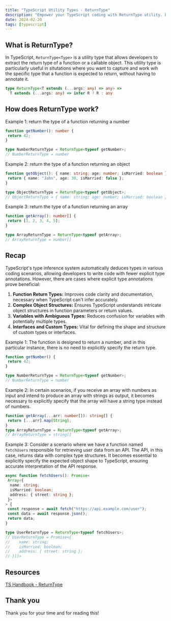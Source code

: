 ```yaml
---
title: "TypeScript Utility Types - ReturnType"
description: "Empower your TypeScript coding with ReturnType utility. Dive into examples for sharper function return type inference and fortified type safety."
date: 2024-02-20
tags: [typescript]
---
```


## What is ReturnType?

In TypeScript, `ReturnType<Type>` is a utility type that allows developers to extract the return type of a function or a callable object. This utility type is particularly useful in situtations where you want to capture and work wih the specific type that a function is expected to return, without having to annotate it.

```ts
type ReturnType<T extends (...args: any) => any> =>
  T extends (...args: any) => infer R ? R : any
```

## How does ReturnType work?

Example 1: return the type of a function returning a number

```ts
function getNumber(): number {
 return 42;
}

type NumberReturnType = ReturnType<typeof getNumber>;
// NumberReturnType = number
```

Example 2: return the type of a function returning an object

```ts
function getObject(): { name: string; age: number; isMarried: boolean } {
 return { name: "John", age: 30, isMarried: false };
}

type ObjectReturnType = ReturnType<typeof getObject>;
// ObjectReturnType = { name: string; age: number; isMarried: boolean }
```

Example 3: return the type of a function returning an array

```ts
function getArray(): number[] {
 return [1, 2, 3, 4, 5];
}

type ArrayReturnType = ReturnType<typeof getArray>;
// ArrayReturnType = number[]
```

## Recap

TypeScript's type inference system automatically deduces types in various coding scenarios, allowing developers to write code with fewer explicit type annotations. However, there are cases where explicit type annotations prove beneficial:

1. **Function Return Types:** Improves code clarity and documentation, necessary when TypeScript can't infer accurately.
2. **Complex Object Structures:** Ensures TypeScript understands intricate object structures in function parameters or return values.
3. **Variables with Ambiguous Types:** Reduces confusion for variables with potentially multiple types.
4. **Interfaces and Custom Types:** Vital for defining the shape and structure of custom types or interfaces.

Example 1:
The function is designed to return a number, and in this particular instance, there is no need to explicitly specify the return type.

```ts
function getNumber() {
 return 42;
}

type NumberReturnType = ReturnType<typeof getNumber>;
// NumberReturnType = number
```

Example 2:
In certain scenarios, if you receive an array with numbers as input and intend to produce an array with strings as output, it becomes necessary to explicitly specify that the array will have a string type instead of numbers.

```ts
function getArray(...arr: number[]): string[] {
 return [...arr].map(String);
}
type ArrayReturnType = ReturnType<typeof getArray>;
// ArrayReturnType = string[]
```

Example 3:
Consider a scenario where we have a function named `fetchUsers` responsible for retrieving user data from an API. The API, in this case, returns data with complex type structures. It becomes essential to explicitly specify the expected object shape to TypeScript, ensuring accurate interpretation of the API response.

```ts
async function fetchUsers(): Promise<
 Array<{
  name: string;
  isMarried: boolean;
  address: { street: string };
 }>
> {
 const response = await fetch("https://api.example.com/user");
 const data = await response.json();
 return data;
}

type UserReturnType = ReturnType<typeof fetchUsers>;
// UserReturnType = Promise<{
//    name: string;
//    isMarried: boolean;
//    address: { street: string };
// }[]>
```

## Resources

[TS Handbook - ReturnType](https://www.typescriptlang.org/docs/handbook/utility-types.html#returntypetype)

## Thank you

Thank you for your time and for reading this!
